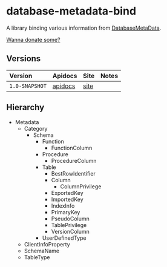 database-metadata-bind
====================
A library binding various information from [DatabaseMetaData](http://docs.oracle.com/javase/7/docs/api/java/sql/DatabaseMetaData.html). 

[Wanna donate some?](https://www.paypal.com/cgi-bin/webscr?cmd=_donations&business=GWDFLJNSZSEGG&lc=KR&item_name=github&currency_code=USD&bn=PP%2dDonationsBF%3abtn_donateCC_LG%2egif%3aNonHosted)

<!--
### maven
[maven central](http://search.maven.org/#search%7Cgav%7C1%7Cg%3A%22com.github.jinahya%22%20AND%20a%3A%22bit-io%22)
-->

<!--
### jenkins
[jinahya.com/jenkins](https://jinahya.com/jenkins/job/com.github.jinahya%20bit-io/)
-->

## Versions

| Version | Apidocs | Site | Notes |
| :------ | :------ | :--- | :---- |
| `1.0-SNAPSHOT` | [apidocs](http://jinahya.github.io/sql-databasemetadata/site/1.0-SNAPSHOT/apidocs/index.html) | [site](http://jinahya.github.io/sql-databasemetadata/site/1.0-SNAPSHOT/index.html)||


<!-- 1.0-SNAPSHOT ([apidocs](http://jinahya.github.io/sql-databasemetadata/site/1.0-SNAPSHOT/apidocs/index.html)) ([site](http://jinahya.github.io/sql-databasemetadata/site/1.0-SNAPSHOT/index.html))  -->

## Hierarchy
  * Metadata
    * Category
      * Schema
        * Function
          * FunctionColumn
        * Procedure
          * ProcedureColumn
        * Table
          * BestRowIdentifier 
          * Column
            * ColumnPrivilege
          * ExportedKey
          * ImportedKey
          * IndexInfo
          * PrimaryKey
          * PseudoColumn
          * TablePrivilege
          * VersionColumn
        * UserDefinedType
    * ClientInfoProperty
    * SchemaName
    * TableType
